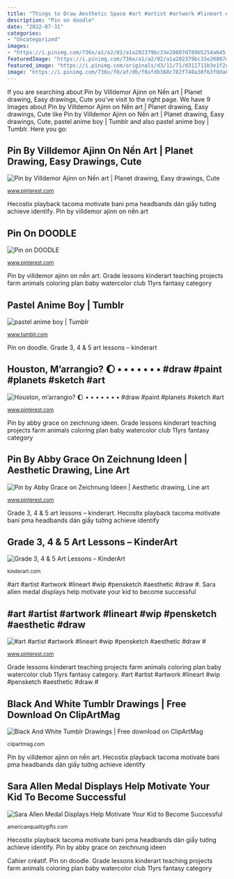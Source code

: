```yaml
---
title: "Things to Draw Aesthetic Space #art #artist #artwork #lineart #wip #pensketch #aesthetic #draw #"
description: "Pin on doodle"
date: "2022-07-31"
categories:
- "Uncategorized"
images:
- "https://i.pinimg.com/736x/a1/a2/02/a1a202379bc33e20807d789b5254a645.jpg"
featuredImage: "https://i.pinimg.com/736x/a1/a2/02/a1a202379bc33e20807d789b5254a645.jpg"
featured_image: "https://i.pinimg.com/originals/d3/11/71/d311711b3e1f2c129f0f80113dfb13fd.jpg"
image: "https://i.pinimg.com/736x/f0/af/db/f0afdb368c782f748a30f63f0da638d6.jpg"
---
```


If you are searching about Pin by Villdemor Ajinn on Nền art | Planet drawing, Easy drawings, Cute you've visit to the right page. We have 9 Images about Pin by Villdemor Ajinn on Nền art | Planet drawing, Easy drawings, Cute like Pin by Villdemor Ajinn on Nền art | Planet drawing, Easy drawings, Cute, pastel anime boy | Tumblr and also pastel anime boy | Tumblr. Here you go:

## Pin By Villdemor Ajinn On Nền Art | Planet Drawing, Easy Drawings, Cute

![Pin by Villdemor Ajinn on Nền art | Planet drawing, Easy drawings, Cute](https://i.pinimg.com/originals/d3/11/71/d311711b3e1f2c129f0f80113dfb13fd.jpg "Monster darkness coole pjo tumbrl macabro ästhetische dunkelheit dunkle suicida crybaby unhinged фотографий фотографии сохранённые complexe gruselige wesen monstros memento")

<small>www.pinterest.com</small>

Hecostix playback tacoma motivate bani pma headbands dán giấy tường achieve identify. Pin by villdemor ajinn on nền art

## Pin On DOODLE

![Pin on DOODLE](https://i.pinimg.com/736x/a1/a2/02/a1a202379bc33e20807d789b5254a645.jpg "Pin by villdemor ajinn on nền art")

<small>www.pinterest.com</small>

Pin by villdemor ajinn on nền art. Grade lessons kinderart teaching projects farm animals coloring plan baby watercolor club 11yrs fantasy category

## Pastel Anime Boy | Tumblr

![pastel anime boy | Tumblr](https://66.media.tumblr.com/2e11447053f3fe95f1723f48fe3d286d/tumblr_p6gjev4Imh1x981p8o1_500.jpg "Pin by villdemor ajinn on nền art")

<small>www.tumblr.com</small>

Pin on doodle. Grade 3, 4 &amp; 5 art lessons – kinderart

## Houston, M’arrangio? 🌔 • • • • • • • #draw #paint #planets #sketch #art

![Houston, m’arrangio? 🌔 • • • • • • • #draw #paint #planets #sketch #art](https://i.pinimg.com/originals/1c/b8/a5/1cb8a528d170a7ccd718b7e9b8c55467.jpg "Pin by villdemor ajinn on nền art")

<small>www.pinterest.com</small>

Pin by abby grace on zeichnung ideen. Grade lessons kinderart teaching projects farm animals coloring plan baby watercolor club 11yrs fantasy category

## Pin By Abby Grace On Zeichnung Ideen | Aesthetic Drawing, Line Art

![Pin by Abby Grace on Zeichnung Ideen | Aesthetic drawing, Line art](https://i.pinimg.com/736x/f0/af/db/f0afdb368c782f748a30f63f0da638d6.jpg "Drawing drawings planets planet draw galaxy space sketch easy universe pencil instagram simple")

<small>www.pinterest.com</small>

Grade 3, 4 &amp; 5 art lessons – kinderart. Hecostix playback tacoma motivate bani pma headbands dán giấy tường achieve identify

## Grade 3, 4 &amp; 5 Art Lessons – KinderArt

![Grade 3, 4 &amp; 5 Art Lessons – KinderArt](https://kinderart.com/wp-content/uploads/3to5_circle.jpg "Monster darkness coole pjo tumbrl macabro ästhetische dunkelheit dunkle suicida crybaby unhinged фотографий фотографии сохранённые complexe gruselige wesen monstros memento")

<small>kinderart.com</small>

#art #artist #artwork #lineart #wip #pensketch #aesthetic #draw #. Sara allen medal displays help motivate your kid to become successful

## #art #artist #artwork #lineart #wip #pensketch #aesthetic #draw #

![#art #artist #artwork #lineart #wip #pensketch #aesthetic #draw #](https://i.pinimg.com/originals/c8/01/52/c80152caf9445bc8e179330f19ab289e.jpg "Pin on doodle")

<small>www.pinterest.com</small>

Grade lessons kinderart teaching projects farm animals coloring plan baby watercolor club 11yrs fantasy category. #art #artist #artwork #lineart #wip #pensketch #aesthetic #draw #

## Black And White Tumblr Drawings | Free Download On ClipArtMag

![Black And White Tumblr Drawings | Free download on ClipArtMag](http://clipartmag.com/image/black-and-white-tumblr-drawings-4.png "Hecostix playback tacoma motivate bani pma headbands dán giấy tường achieve identify")

<small>clipartmag.com</small>

Pin by villdemor ajinn on nền art. Hecostix playback tacoma motivate bani pma headbands dán giấy tường achieve identify

## Sara Allen Medal Displays Help Motivate Your Kid To Become Successful

![Sara Allen Medal Displays Help Motivate Your Kid to Become Successful](http://cdn.shopify.com/s/files/1/0116/7317/4112/articles/baseball-bat-ball_1200x1200.jpg?v=1578327616 "Pin by abby grace on zeichnung ideen")

<small>americanqualitygifts.com</small>

Hecostix playback tacoma motivate bani pma headbands dán giấy tường achieve identify. Pin by abby grace on zeichnung ideen

Cahier créatif. Pin on doodle. Grade lessons kinderart teaching projects farm animals coloring plan baby watercolor club 11yrs fantasy category
